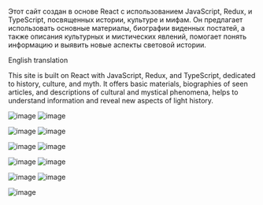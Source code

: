 Этот сайт создан в основе React с использованием JavaScript, Redux, и TypeScript, посвященных истории, культуре и мифам. Он предлагает использовать основные материалы, биографии виденных постатей, а также описания культурных и мистических явлений, помогает понять информацию и выявить новые аспекты световой истории.



English translation

This site is built on React with JavaScript, Redux, and TypeScript, dedicated to history, culture, and myth. It offers basic materials, biographies of seen articles, and descriptions of cultural and mystical phenomena, helps to understand information and reveal new aspects of light history.


![image](https://github.com/user-attachments/assets/9ad5634b-3c7b-46ca-84ae-36e689e8fb16)          ![image](https://github.com/user-attachments/assets/283c7575-7bb1-40dd-b7eb-08b52c2d9e76)

![image](https://github.com/user-attachments/assets/2c107364-54d3-4ce2-9060-c3acdc3027f9)            ![image](https://github.com/user-attachments/assets/83aabcb7-b920-470f-bc7c-f1ffb7cba925)

![image](https://github.com/user-attachments/assets/2eecb05e-5920-4e49-a684-35980a7d792e)         ![image](https://github.com/user-attachments/assets/dcc0bf8b-80be-4f39-83e6-4e01000424ed)

![image](https://github.com/user-attachments/assets/dd279ded-49fa-41be-a53c-ca4ad1b42b04)            ![image](https://github.com/user-attachments/assets/e81bcbe8-8970-43dc-9b3d-b550cd9aef51)

![image](https://github.com/user-attachments/assets/8edf7802-58ce-4c0b-b6a9-2f222b82a674)           ![image](https://github.com/user-attachments/assets/05f3e5d6-4909-4c1e-8bc4-f614718ec636)

![image](https://github.com/user-attachments/assets/b72f6be6-9b07-4536-91d5-b8c0b6d14333)
